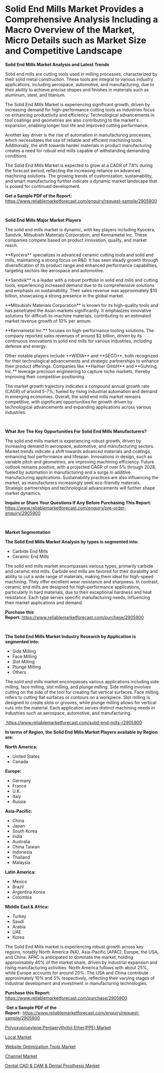 <p><h1>Solid End Mills Market Provides a Comprehensive Analysis Including a Macro Overview of the Market, Micro Details such as Market Size and Competitive Landscape</h1></p><p><strong>Solid End Mills Market Analysis and Latest Trends</strong></p>
<p><p>Solid end mills are cutting tools used in milling processes, characterized by their solid metal construction. These tools are integral to various industry applications, including aerospace, automotive, and manufacturing, due to their ability to achieve precise shapes and finishes in materials such as aluminum, steel, and titanium. </p><p>The Solid End Mills Market is experiencing significant growth, driven by increasing demand for high-performance cutting tools as industries focus on enhancing productivity and efficiency. Technological advancements in tool coatings and geometries are also contributing to the market's expansion, enabling longer tool life and improved cutting performance. </p><p>Another key driver is the rise of automation in manufacturing processes, which necessitates the use of reliable and efficient machining tools. Additionally, the shift towards harder materials in product manufacturing creates a need for robust end mills capable of withstanding demanding conditions.</p><p>The Solid End Mills Market is expected to grow at a CAGR of 7.8% during the forecast period, reflecting the increasing reliance on advanced machining solutions. The growing trends of customization, sustainability, and smart manufacturing further indicate a dynamic market landscape that is poised for continued development.</p></p>
<p><strong>Get a Sample PDF of the Report:&nbsp;</strong> <a href="https://www.reliablemarketforecast.com/enquiry/request-sample/2905900?utm_campaign=1888&utm_medium=2&utm_source=Github&utm_content=ia&utm_term=12032025&utm_id=solid-end-mills">https://www.reliablemarketforecast.com/enquiry/request-sample/2905900</a></p>
<p>&nbsp;</p>
<p><strong>Solid End Mills Major Market Players</strong></p>
<p><p>The solid end mills market is dynamic, with key players including Kyocera, Sandvik, Mitsubishi Materials Corporation, and Kennametal Inc. These companies compete based on product innovation, quality, and market reach.</p><p>**Kyocera** specializes in advanced ceramic cutting tools and solid end mills, maintaining a strong focus on R&D. It has seen steady growth through diversification of its product range and enhanced performance capabilities, targeting sectors like aerospace and automotive.</p><p>**Sandvik** is a leader with a robust portfolio in solid end mills and cutting tools, experiencing increased demand due to its comprehensive solutions and emphasis on sustainability. Their sales revenue was approximately $10 billion, showcasing a strong presence in the global market.</p><p>**Mitsubishi Materials Corporation** is known for its high-quality tools and has penetrated the Asian markets significantly. It emphasizes innovative solutions for difficult-to-machine materials, contributing to an estimated market revenue growth of 10% per annum.</p><p>**Kennametal Inc.** focuses on high-performance tooling solutions. The company reported sales revenues of around $2 billion, driven by its continuous innovations in solid end mills for various industries, including defense and energy.</p><p>Other notable players include **WIDIA** and **SECO**, both recognized for their technological advancements and strategic partnerships to enhance their product offerings. Companies like **Haimer GmbH** and **Guhring, Inc.** leverage precision engineering to capture niche markets, thereby improving their competitive positioning.</p><p>The market growth trajectory indicates a compound annual growth rate (CAGR) of around 5-7%, fueled by rising industrial automation and demand in emerging economies. Overall, the solid end mills market remains competitive, with significant opportunities for growth driven by technological advancements and expanding applications across various industries.</p></p>
<p>&nbsp;</p>
<p><strong>What Are The Key Opportunities For Solid End Mills Manufacturers?</strong></p>
<p><p>The solid end mills market is experiencing robust growth, driven by increasing demand in aerospace, automotive, and manufacturing sectors. Market trends indicate a shift towards advanced materials and coatings, enhancing tool performance and lifespan. Innovations in design, such as variable pitch and geometries, are improving machining efficiency. Future outlook remains positive, with a projected CAGR of over 5% through 2028, fueled by automation in manufacturing and a surge in additive manufacturing applications. Sustainability practices are also influencing the market, as manufacturers increasingly seek eco-friendly materials. Strategic partnerships and technological advancements will further shape market dynamics.</p></p>
<p><strong>Inquire or Share Your Questions If Any Before Purchasing This Report:</strong> <a href="https://www.reliablemarketforecast.com/enquiry/pre-order-enquiry/2905900?utm_campaign=1888&utm_medium=2&utm_source=Github&utm_content=ia&utm_term=12032025&utm_id=solid-end-mills">https://www.reliablemarketforecast.com/enquiry/pre-order-enquiry/2905900</a></p>
<p>&nbsp;</p>
<p><strong>Market Segmentation</strong></p>
<p><strong>The Solid End Mills Market Analysis by types is segmented into:</strong></p>
<p><ul><li>Carbide End Mills</li><li>Ceramic End Mills</li></ul></p>
<p><p>The solid end mills market encompasses various types, primarily carbide and ceramic end mills. Carbide end mills are favored for their durability and ability to cut a wide range of materials, making them ideal for high-speed machining. They offer excellent wear resistance and sharpness. In contrast, ceramic end mills are designed for high-performance applications, particularly in hard materials, due to their exceptional hardness and heat resistance. Each type serves specific manufacturing needs, influencing their market applications and demand.</p></p>
<p><strong>Purchase this Report:&nbsp;</strong><a href="https://www.reliablemarketforecast.com/purchase/2905900?utm_campaign=1888&utm_medium=2&utm_source=Github&utm_content=ia&utm_term=12032025&utm_id=solid-end-mills">https://www.reliablemarketforecast.com/purchase/2905900</a></p>
<p>&nbsp;</p>
<p><strong>The Solid End Mills Market Industry Research by Application is segmented into:</strong></p>
<p><ul><li>Side Milling</li><li>Face Milling</li><li>Slot Milling</li><li>Plunge Milling</li><li>Others</li></ul></p>
<p><p>The solid end mills market encompasses various applications including side milling, face milling, slot milling, and plunge milling. Side milling involves cutting on the side of the tool for creating flat vertical surfaces. Face milling refers to cutting flat surfaces or contours on a workpiece. Slot milling is designed to create slots or grooves, while plunge milling allows for vertical cuts into the material. Each application serves distinct machining needs in industries such as aerospace, automotive, and manufacturing.</p></p>
<p><a href="https://www.reliablemarketforecast.com/solid-end-mills-r2905900?utm_campaign=1888&utm_medium=2&utm_source=Github&utm_content=ia&utm_term=12032025&utm_id=solid-end-mills">&nbsp;https://www.reliablemarketforecast.com/solid-end-mills-r2905900</a></p>
<p><strong>In terms of Region, the Solid End Mills Market Players available by Region are:</strong></p>
<p>
    <p> <strong> North America: </strong>
        <ul>
            <li>United States</li>
            <li>Canada</li>
        </ul>
        </p> 
    <p> <strong> Europe: </strong>
        <ul>
            <li>Germany</li>
            <li>France</li>
            <li>U.K.</li>
            <li>Italy</li>
            <li>Russia</li>
        </ul>
        </p> 
    <p> <strong> Asia-Pacific: </strong>
        <ul>
            <li>China</li>
            <li>Japan</li>
            <li>South Korea</li>
            <li>India</li>
            <li>Australia</li>
            <li>China Taiwan</li>
            <li>Indonesia</li>
            <li>Thailand</li>
            <li>Malaysia</li>
        </ul>
        </p> 
    <p> <strong> Latin America: </strong>
        <ul>
            <li>Mexico</li>
            <li>Brazil</li>
            <li>Argentina Korea</li>
            <li>Colombia</li>
        </ul>
        </p> 
    <p> <strong> Middle East & Africa: </strong>
        <ul>
            <li>Turkey</li>
            <li>Saudi</li>
            <li>Arabia</li>
            <li>UAE</li>
            <li>Korea</li>
        </ul>
    </p>
    </p>
<p><p>The Solid End Mills market is experiencing robust growth across key regions, notably North America (NA), Asia-Pacific (APAC), Europe, the USA, and China. APAC is anticipated to dominate the market, holding approximately 40% of the market share, driven by industrial expansion and rising manufacturing activities. North America follows with about 25%, while Europe accounts for around 20%. The USA and China contribute approximately 10% and 5% respectively, reflecting their varying stages of industrial development and investment in manufacturing technologies.</p></p>
<p><strong>Purchase this Report: </strong><a href="https://www.reliablemarketforecast.com/purchase/2905900?utm_campaign=1888&utm_medium=2&utm_source=Github&utm_content=ia&utm_term=12032025&utm_id=solid-end-mills">https://www.reliablemarketforecast.com/purchase/2905900</a></p>
<p>&nbsp;<strong>Get a Sample PDF of the Report:&nbsp;&nbsp;</strong><a href="https://www.reliablemarketforecast.com/enquiry/request-sample/2905900?utm_campaign=1888&utm_medium=2&utm_source=Github&utm_content=ia&utm_term=12032025&utm_id=solid-end-mills">https://www.reliablemarketforecast.com/enquiry/request-sample/2905900</a></p>
<p><strong></strong></p>
<p><p><a href="https://github.com/saroarmaicky/Market-Research-Report-List-1/blob/main/polyoxypropylene-pentaerythritol-etherppe-market.md?utm_campaign=1888&utm_medium=2&utm_source=Github&utm_content=ia&utm_term=12032025&utm_id=solid-end-mills">Polyoxypropylene Pentaerythritol Ether(PPE) Market</a></p><p><a href="https://github.com/daphnyvashdi/Market-Research-Report-List-1/blob/main/local-market.md?utm_campaign=1888&utm_medium=2&utm_source=Github&utm_content=ia&utm_term=12032025&utm_id=solid-end-mills">Local Market</a></p><p><a href="https://github.com/ijffseandy/Market-Research-Report-List-1/blob/main/website-optimization-tools-market.md?utm_campaign=1888&utm_medium=2&utm_source=Github&utm_content=ia&utm_term=12032025&utm_id=solid-end-mills">Website Optimization Tools Market</a></p><p><a href="https://github.com/voigttyagi/Market-Research-Report-List-1/blob/main/channel-market.md?utm_campaign=1888&utm_medium=2&utm_source=Github&utm_content=ia&utm_term=12032025&utm_id=solid-end-mills">Channel Market</a></p><p><a href="https://github.com/jenithschijf/Market-Research-Report-List-1/blob/main/dental-cad-cam-dental-prosthesis-market.md?utm_campaign=1888&utm_medium=2&utm_source=Github&utm_content=ia&utm_term=12032025&utm_id=solid-end-mills">Dental CAD & CAM & Dental Prosthesis Market</a></p></p>